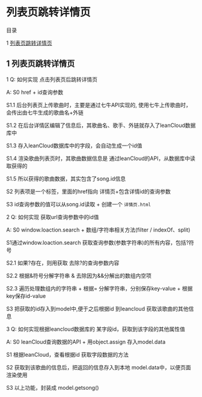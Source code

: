 ﻿# 列表页跳转详情页 

目录

1 [列表页跳转详情页](#1)


## <span id="1"> 1 列表页跳转详情页 </span>

1 Q: 如何实现 点击列表页后跳转详情页

A: S0 href + id查询参数

S1.1 后台列表页上传歌曲时，主要是通过七牛API实现的, 使用七牛上传歌曲时，会传出由七牛生成的歌曲名+外链

S1.2 在后台详情区编辑了信息后，其歌曲名、歌手、外链就存入了leanCloud数据库中

S1.3 存入leanCloud数据库中的字段，会自动生成一个id值

S1.4 渲染歌曲列表页时，其歌曲数据信息是 通过leanCloud的API，从数据库中读取获得的

S1.5 所以获得的歌曲数据，其实包含了song.id信息


S2 列表项是一个标签，里面的href指向 详情页+包含详情id的查询参数
 
S3 id查询参数的值可以从song.id读取 + 创建一个 `详情页.html`



2 Q: 如何实现 获取url查询参数中的id值

A: S0 window.loaction.search + 数组/字符串相关方法(filter / indexOf、split)

S1通过window.loaction.search 获取查询参数(参数字符串)的所有内容，包括?符号

S2.1 如果?存在，则用获取 去除?的查询参数内容

S2.2 根据&符号分解字符串 & 去除因为&&分解出的数组内空项

S2.3 遍历处理数组内的字符串 + 根据= 分解字符串，分别保存key-value + 根据key保存id-value

S3 把获取的id存入到model中,便于之后根据id 到leancloud 获取该歌曲的其他信息


3 Q: 如何实现根据leancloud数据库的 某字段id，获取到该字段的其他属性值

A: S0 leanCloud查询数据的API + 用object.assign 存入model.data

S1 根据leanCloud，查看根据id 获取字段数据的方法

S2 获取到该歌曲的信息后，把返回的信息存入到本地 model.data中，以便页面渲染使用

S3 以上功能，封装成 model.getsong()
